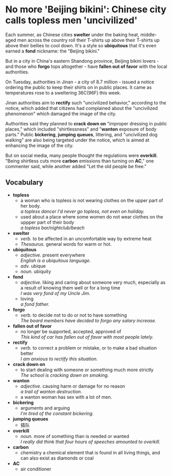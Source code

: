 # No more 'Beijing bikini': Chinese city calls **topless** men 'uncivilized'

Each summer, as Chinese cities **swelter** under the baking heat, middle-aged men across the country roll their T-shirts up above their T-shirts up above their bellies to cool down. It's a style so **ubiquitous** that it's even earned a **fond** nickname: the "Beijing bikini."

But in a city in China's eastern Shandong province, Beijing bikini lovers - and those who **forgo** tops altogether - have **fallen out of favor** with the local authorities.

On Tuesday, authorities in Jinan - a city of 8.7 million - issued a notice ordering the public to keep their shirts on in public places. It came as temperatures rose to a sweltering 36C(96F) this week.

Jinan authorities aim to **rectify** such "uncivilized behavior," according to the notice, which added that citizens had complained about the "uncivilized phenomenon" which damaged the image of the city.

Authorities said they planned to **crack down on** "improper dressing in public places," which included "shirtlessness" and "**wanton** exposure of body parts." Public **bickering**, **jumping queues**, littering, and "uncivilized dog walking" are also being targeted under the notice, which is aimed at enhancing the image of the city.

But on social media, many people thought the regulations were **overkill**. "Being shirtless cuts more **carbon** emissions than turning on **AC**," one commenter said, while another added "Let the old people be free."

## Vocabulary
* **topless**
    * a woman who is topless is not wearing clothes on the upper part of her body.  
    *a topless dancer*
    *I'd never go topless, not even on holiday.*
    * used about a place where some women do not wear clothes on the uppper part of their body  
    *a topless bar/nightclub/beach*  
* **swelter**
    * *verb.* to be affected in an uncomfortable way by extreme heat  
    * *Thesaurus.* general words for warm or hot.  
* **ubiquitous**
    * *adjective.* present everywhere  
    *English is a ubiquitous language.*  
    * *adv.* ubique
    * *noun.* ubiquity  
* **fond**
    * *adjective.* liking and caring about someone very much, especially as a result of knowing them well or for a long time  
    *I was very fond of my Uncle Jim.*  
    * loving  
    *a fond father.*  
* **forgo**
    * *verb.* to decide not to do or not to have something  
    *The board members have decided to forgo any salary increase.*  
* **fallen out of favor**
    * no longer be supported, accepted, approved of  
    *This kind of car has fallen out of favor with most people lately.*  
* **rectify**
    * *verb.* to correct a problem or mistake, or to make a bad situation better  
    *I am anxious to rectify this situation.*  
* **crack down on**
    * to start dealing with someone or something much more strictly  
    *The school is cracking down on smoking.*  
* **wanton**
    * *adjective.* causing harm or damage for no reason  
    *a trail of wanton destruction.*  
    * a wanton woman has sex with a lot of men.  
* **bickering**
    * arguments and arguing  
    *I'm tired of the constant bickering.*  
* **jumping queues**
    * 插队  
* **overkill**
    * *noun.* more of something than is needed or wanted  
    *I really did think that four hours of speeches amounted to overkill.*  
* **carbon**
    * chemistry a chemical element that is found in all living things, and can also exist as diamonds or coal  
* **AC**
    * air conditioner  
